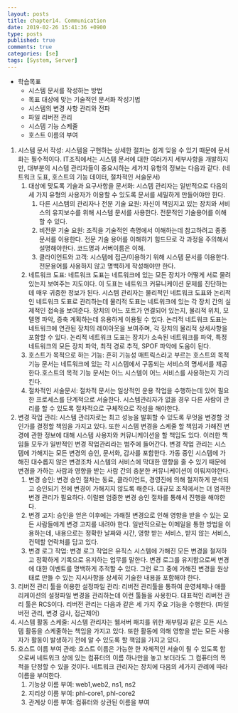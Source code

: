 ```yaml
---
layout: posts
title: chapter14. Communication
date: 2019-02-26 15:41:36 +0900
type: posts
published: true
comments: true
categories: [se]
tags: [System, Server]
---
```



* 학습목표
    * 시스템 문서를 작성하는 방법
    * 목표 대상에 맞는 기술적인 문서화 작성기법
    * 시스템의 변경 사항 관리와 전파
    * 파일 리버전 관리
    * 시스템 기능 스케줄
    * 호스트 이름의 부여

1. 시스템 문서 작성: 시스템을 구현하는 상세한 절차는 쉽게 잊을 수 있기 때문에 문서화는 필수적이다. IT조직에서는 시스템 문서에 대한 여러가지 세부사항을 개발하지만, 대부분의 시스템 관리자들이 중요시하는 세가지 유형의 정보는 다음과 같다. (네트워크 도표, 호스트의 기능 데이터, 절차적인 서술문서)
    1. 대상에 맞도록 기술과 요구사항을 문서화: 시스템 관리자는 일반적으로 다음의 세 가지 유형의 사용자가 이용할 수 있도록 문서를 세밀하게 만들어야만 한다.
        1. 다른 시스템의 관리자나 전문 기술 요원: 자신이 책임지고 있는 장치와 서비스의 유지보수를 위해 시스템 문서를 사용한다. 전문적인 기술용어를 이해할 수 있다.
        2. 비전문 기술 요원: 조직을 기술적인 측명에서 이해하는데 참고하려고 종종 문서를 이용한다. 전문 기술 용어를 이해하기 힘드므로 각 과정을 주의해서 설명해야한다. 코드명과 서버이름은 이해.
        3. 클라이언트와 고객: 시스템에 접근/이용하기 위해 시스템 문서를 이용한다. 전문용어를 사용하지 않고 명백하게 작성해야만 한다. 
    2. 네트워크 도표: 네트워크 도표는 네트워크에 있는 모든 장치가 어떻게 서로 물려 있는지 보여주는 지도이다. 이 도표는 네트워크 커뮤니케이션 문제를 진단하는데 매우 귀중한 정보가 된다. 시스템 관리자는 물리적인 네트워크 도표와 논리적인 네트워크 도표로 관리하는데 물리적 도표는 네트워크에 있는 각 장치 간의 실제적인 접속을 보여준다. 장치의 어느 포트가 연결되어 있는지, 물리적 위치, 모델명 파악, 증축 계획하는데 유용하게 이용될 수 있다. 논리적 네트워크 도표는 네트워크에 연관된 장치의 레이아웃을 보여주며, 각 장치의 물리적 상세사항을 포함할 수 있다. 논리적 네트워크 도표는 장치가 소속된 네트워크를 파악, 특정 네트워크의 모든 장치 파악, 최적 경로 추적, SPOF 파악에 도움이 된다.
    3. 호스트가 목적으로 하는 기능: 흔히 기능성 매트릭스라고 부르는 호스트의 목적 기능 문서는 네트워크에 있는 각 시스템에서 구동되는 서비스의 명세서를 제공한다.호스트의 목적 기능 문서는 어느 시스템이 어느 서비스를 사용하는지 가리킨다.
    4. 절차적인 서술문서: 절차적 문서는 일상적인 운용 작업을 수행하는데 있어 필요한 프로세스를 단계적으로 서술한다. 시스템관리자가 없을 경우 다른 사람이 관리를 할 수 있도록 절차적으로 구체적으로 작성을 해야한다.
2. 변경 작업 관리: 시스템 관리자로는 최고 성능을 발휘할 수 있도록 무엇을 변경할 것인가를 결정할 책임을 가지고 있다. 또한 시스템 변경을 스케줄 할 책임과 가해진 변경에 관한 정보에 대해 시스템 사용자와 커뮤니케이션을 할 책임도 있다. 이러한 책임들 모두가 일반적인 변경 작업관리라는 범주에 들어간다. 변경 작업 관리는 시스템에 가해지는 모든 변경의 승인, 문서화, 감사를 포함한다. 가동 중인 시스템에 가해진 대수롭지 않은 변경조차 시스템의 서비스에 막대한 영향을 줄 수 있기 때문에 변경을 가하는 사람과 영향을 받는 사람 간의 충분한 커뮤니케이션이 이뤄져야한다. 
    1. 변경 승인: 변경 승인 절차는 동료, 클라이언트, 경영진에 의해 철저하게 분석되고 승인되기 전에 변경이 가해지지 않도록 해준다. 대규모 조직에서는 더 엄격한 변경 관리가 필요하다. 이럴땐 엄중한 변경 승인 절차를 통해서 진행을 해야한다.
    2. 변경 고지: 승인을 얻은 이후에는 가해질 변경으로 인해 영향을 받을 수 있는 모든 사람들에게 변경 고지를 내려야 한다. 일반적으로는 이메일을 통한 방법을 이용하는데, 내용으로는 정확한 날짜와 시간, 영향 받는 서비스, 받지 않는 서비스, 컨텍할 연락처를 담고 있다. 
    3. 변경 로그 작업: 변경 로그 작업은 유직스 시스템에 가해진 모든 변경을 철저하고 정확하게 기록으로 유지하는 업무를 말한다. 변경 로그를 유지함으로써 변경에 대한 이벤트를 명백하게 추적할 수 있다. 그런 로그 중에 가해진 변경을 원상태로 만들 수 있는 지시사항을 상세히 기술한 내용을 포함해야 한다.
3. 리버전 관리 툴을 이용한 설정파일 관리: 리버전 관리툴을 통하여 운영체제나 애플리케이션의 설정파일 변경을 관리하는데 이런 툴들을 사용한다. 대표적인 리버전 관리 툴은 RCS이다. 리버전 관리는 다음과 같은 세 가지 주요 기능을 수행한다. (파일 버전 관리, 변경 감사, 접근제어)
4. 시스템 활동 스케줄: 시스템 관리자는 웹서버 패치를 위한 재부팅과 같은 모든 시스템 활동을 스케줄하는 책임을 가지고 있다. 또한 활동에 의해 영향을 받는 모든 사용자가 활동이 발생하기 전에 알 수 있도록 할 책임을 가지고 있다. 
5. 호스트 이름 부여 관례: 호스트 이름은 가능한 한 자체적인 서술이 될 수 있도록 함으로써 네트워크 상에 있는 컴퓨터의 이름 하나만을 놓고 보더라도 그 컴퓨터의 목적을 단정할 수 있을 것이다. 네트워크 관리자는 장치에 다음의 세가지 관례에 따라 이름을 부여한다.
    1. 기능상 이름 부여: web1,web2, ns1, ns2
    2. 지리상 이름 부여: phl-core1, phl-core2
    3. 관계상 이름 부여: 컴퓨터와 상관된 이름을 부여
